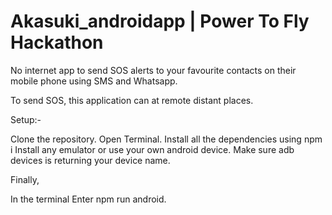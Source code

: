 # Akasuki_androidapp | Power To Fly Hackathon

No internet app to send SOS alerts to your favourite contacts on their mobile phone using SMS and Whatsapp.

To send SOS, this application can at remote distant places.

Setup:-

Clone the repository.
Open Terminal.
Install all the dependencies using npm i
Install any emulator or use your own android device.
Make sure adb devices is returning your device name.

Finally,

In the terminal 
Enter npm run android.
